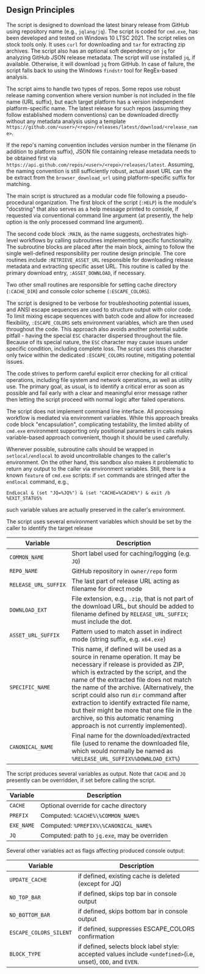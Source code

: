 ## Design Principles

The script is designed to download the latest binary release from GitHub using repository name (e.g., `jqlang/jq`). The script is coded for `cmd.exe`, has been developed and tested on Windows 10 LTSC 2021. The script relies on stock tools only. It uses `curl` for downloading and `tar` for extracting zip archives. The script also has an optional soft dependency on `jq` for analyzing GitHub JSON release metadata. The script will use installed `jq`, if available. Otherwise, it will download `jq` from GitHub. In case of failure, the script falls back to using the Windows `findstr` tool for RegEx-based analysis.

The script aims to handle two types of repos. Some repos use robust release naming convention where version number is not included in the file name (URL suffix), but each target platform has a version independent platform-specific name. The latest release for such repos (assuming they follow established modern conventions) can be downloaded directly without any metadata analysis using a template `https://github.com/<user>/<repo>/releases/latest/download/<release_name>`.

If the repo's naming convention includes version number in the filename (in addition to platform suffix), JSON file containing release metadata needs to be obtained first via `https://api.github.com/repos/<user>/<repo>/releases/latest`. Assuming, the naming convention is still sufficiently robust, actual asset URL can the be extract from the `browser_download_url` using platform-specific suffix for matching.

The main script is structured as a modular code file following a pseudo-procedural organization. The first block of the script (`:HELP`) is the module's "docstring" that also serves as a help message printed to console, if requested via conventional command line argument (at presently, the help option is the only processed command line argument).

The second code block `:MAIN`, as the name suggests, orchestrates high-level workflows by calling subroutines implementing specific functionality. The subroutine blocks are placed after the main block, aiming to follow the single well-defined responsibility per routine design principle. The core routines include `:RETRIEVE_ASSET_URL` responsible for downloading release metadata and extracting specific asset URL. This routine is called by the primary download entry, `:ASSET_DOWNLOAD`, if necessary.

Two other small routines are responsible for setting cache directory (`:CACHE_DIR`) and console color scheme (`:ESCAPE_COLORS`).

The script is designed to be verbose for troubleshooting potential issues, and ANSI escape sequences are used to structure output with color code. To limit mixing escape sequences with batch code and allow for increased flexibility, `:ESCAPE_COLORS` sets environment variables, which are then used throughout the code. This approach also avoids another potential subtle pitfall - having the special `ESC`  character dispersed throughout the file. Because of its special nature, the `ESC` character may cause issues under specific condition, including complete loss. The script uses this character only twice within the dedicated `:ESCAPE_COLORS` routine, mitigating potential issues.

The code strives to perform careful explicit error checking for all critical operations, including file system and network operations, as well as utility use. The primary goal, as usual, is to identify a critical error as soon as possible and fail early with a clear and meaningful error message rather then letting the script proceed with normal logic after failed operations.

The script does not implement command line interface. All processing workflow is mediated via environment variables. While this approach breaks code block "encapsulation", complicating testability, the limited ability of `cmd.exe` environment supporting only positional parameters in calls makes variable-based approach convenient, though it should be used carefully.

Whenever possible, subroutine calls should be wrapped in `setlocal/endlocal` to avoid uncontrollable changes to the caller's environment. On the other hand, this sandbox also makes it problematic to return any output to the caller via environment variables. Still, there is a known `feature` of `cmd.exe` scripts: if `set` commands are stringed after the `endlocal` command, e.g.,

```batch
EndLocal & (set "JQ=%JQ%") & (set "CACHE=%CACHE%") & exit /b %EXIT_STATUS%
```
such variable values are actually preserved in the caller's environment.

The script uses several environment variables which should be set by the caller to identify the target release

| Variable             | Description                                                                                                                                                                                                                                                                                                                                                                                                                                                            |
| -------------------- | ---------------------------------------------------------------------------------------------------------------------------------------------------------------------------------------------------------------------------------------------------------------------------------------------------------------------------------------------------------------------------------------------------------------------------------------------------------------------- |
| `COMMON_NAME`        | Short label used for caching/logging (e.g. `JQ`)                                                                                                                                                                                                                                                                                                                                                                                                                       |
| `REPO_NAME`          | GitHub repository in `owner/repo` form                                                                                                                                                                                                                                                                                                                                                                                                                                 |
| `RELEASE_URL_SUFFIX` | The last part of release URL acting as filename for direct mode                                                                                                                                                                                                                                                                                                                                                                                                        |
| `DOWNLOAD_EXT`       | File extension, e.g., `.zip`, that is not part of the download URL, but should be added to filename defined by `RELEASE_URL_SUFFIX`; must include the dot.                                                                                                                                                                                                                                                                                                             |
| `ASSET_URL_SUFFIX`   | Pattern used to match asset in indirect mode (string suffix, e.g. `x64.exe`)                                                                                                                                                                                                                                                                                                                                                                                           |
| `SPECIFIC_NAME`      | This name, if defined will be used as a source in rename operation. It may be necessary if release is provided as ZIP, which is extracted by the script, and the name of the extracted file does not match the name of the archive. (Alternatively, the script could also run `dir` command after extraction to identify extracted file name, but their might be more that one file in the archive, so this automatic renaming approach is not currently implemented). |
| `CANONICAL_NAME`     | Final name for the downloaded/extracted file (used to rename the downloaded file, which would normally be named as `%RELEASE_URL_SUFFIX%%DOWNLOAD_EXT%`)                                                                                                                                                                                                                                                                                                               |

The script produces several variables as output. Note that `CACHE` and `JQ` presently can be overridden, if set before calling the script.

| Variable   | Description                                  |
| ---------- | -------------------------------------------- |
| `CACHE`    | Optional override for cache directory        |
| `PREFIX`   | Computed: `%CACHE%\%COMMON_NAME%`            |
| `EXE_NAME` | Computed: `%PREFIX%\%CANONICAL_NAME%`        |
| `JQ`       | Computed: path to `jq.exe`, may be overriden |

Several other variables act as flags affecting produced console output:

| Variable               | Description                                                                                                  |
| ---------------------- | ------------------------------------------------------------------------------------------------------------ |
| `UPDATE_CACHE`         | if defined, existing cache is deleted (except for JQ)                                                        |
| `NO_TOP_BAR`           | if defined, skips top bar in console output                                                                  |
| `NO_BOTTOM_BAR`        | if defined, skips bottom bar in console output                                                               |
| `ESCAPE_COLORS_SILENT` | if defined, suppresses ESCAPE_COLORS confirmation                                                            |
| `BLOCK_TYPE`           | if defined, selects block label style: accepted values include `<undefined>`(i.e, unset), `ODD`, and `EVEN`. |

